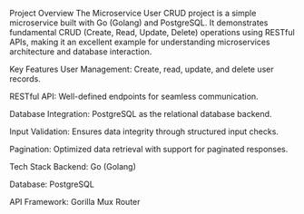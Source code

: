 Project Overview
The Microservice User CRUD project is a simple microservice built with Go (Golang) and PostgreSQL. It demonstrates fundamental CRUD (Create, Read, Update, Delete) operations using RESTful APIs, making it an excellent example for understanding microservices architecture and database interaction.

Key Features
User Management: Create, read, update, and delete user records.

RESTful API: Well-defined endpoints for seamless communication.

Database Integration: PostgreSQL as the relational database backend.

Input Validation: Ensures data integrity through structured input checks.

Pagination: Optimized data retrieval with support for paginated responses.

Tech Stack
Backend: Go (Golang)

Database: PostgreSQL

API Framework: Gorilla Mux Router

